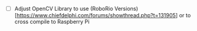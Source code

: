 - [ ] Adjust OpenCV Library to use (RoboRio Versions)[https://www.chiefdelphi.com/forums/showthread.php?t=131905] or to cross compile to Raspberry Pi